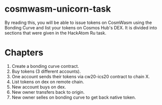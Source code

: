 # cosmwasm-unicorn-task

By reading this, you will be able to issue tokens on CosmWasm using the Bonding Curve and list your tokens on Cosmos Hub's DEX.
It is divided into sections that were given in the HackAtom Ru task.

# Chapters

1. Create a bonding curve contract.
2. Buy tokens (3 different accounts).
3. One account sends their tokens via cw20-ics20 contract to chain X.
4. List tokens on dex on remote chain.
5. New account buys on dex.
6. New owner transfers back to origin.
7. New owner selles on bonding curve to get back native token.
